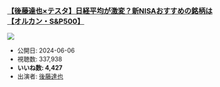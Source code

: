 ### [【後藤達也×テスタ】日経平均が激変？新NISAおすすめの銘柄は【オルカン・S&P500】](https://www.youtube.com/watch?v=p0g4tjWXiC0)
[![](https://img.youtube.com/vi/p0g4tjWXiC0/sddefault.jpg)](https://www.youtube.com/watch?v=p0g4tjWXiC0)
-   公開日: 2024-06-06
-   視聴数: 337,938
-   **いいね数: 4,427**
-   出演者: [後藤達也](/rehacq_fan/people/後藤達也 "wikilink")
